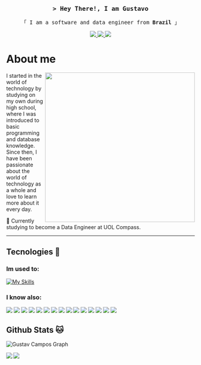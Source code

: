 <!-- Intro  -->
<h3 align="center">
        <samp>&gt; Hey There!, I am
                <b>Gustavo</b>
        </samp>
</h3>

<p align="center"> 
  <samp>
    「 I am a software and data engineer from <b>Brazil</b> 」
    <br>
  </samp>
</p>

<p align="center">
  <a href="mailto:gustavop.campos2004@gmail.com" target="_blank">
    <img src="https://img.shields.io/badge/Gmail-D14836?style=for-the-badge&logo=gmail&logoColor=white"/>
  </a> 
  <a href="https://www.linkedin.com/in/gustavo-campos-a2573722a/" target="_blank">
    <img src="https://img.shields.io/badge/LinkedIn-0077B5?style=for-the-badge&logo=linkedin&logoColor=white"/>
  </a>
  <a href="https://github.com/GustavCampos" target="_blank">
    <img src="https://img.shields.io/badge/github-%23121011.svg?style=for-the-badge&logo=github&logoColor=white"/>
  </a>  
</p>


# About me

<div>
  <img src="https://raw.githubusercontent.com/MicaelliMedeiros/micaellimedeiros/master/image/computer-illustration.png" min-width="400px" max-width="400px" width="400px" align="right">
</div>

<p align="left"> 
  I started in the world of technology by studying on my own during high school, where I was introduced to basic programming and database knowledge. Since then, I have been passionate about the world of technology as a whole and love to learn more about it every day.
</p>

<p align="left">
  💼 Currently studying to become a Data Engineer at UOL Compass.
</p>

---

## Tecnologies 🔧
### Im used to:
[![My Skills](https://skillicons.dev/icons?i=py,docker,linux,aws,bash,git,gcp,vscode,sqlite)](https://skillicons.dev)

### I know also:
<p>
  <img src='https://img.shields.io/badge/pandas-%23150458.svg?style=for-the-badge&logo=pandas&logoColor=white'>

  <img src='https://img.shields.io/badge/Matplotlib-%23ffffff.svg?style=for-the-badge&logo=Matplotlib&logoColor=black'>

  <img src='https://img.shields.io/badge/Flask-000000?style=for-the-badge&logo=flask&logoColor=white'>

  <img src='https://img.shields.io/badge/PHP-777BB4?style=for-the-badge&logo=php&logoColor=white'>

  <img src='https://img.shields.io/badge/Node.js-43853D?style=for-the-badge&logo=node.js&logoColor=white'>

  <img src="https://img.shields.io/badge/bulma-00D0B1?style=for-the-badge&logo=bulma&logoColor=white">
  
  <img src="https://img.shields.io/badge/Fedora-294172?style=for-the-badge&logo=fedora&logoColor=white">
  
  <img src="https://img.shields.io/badge/Deepnote-3793EF?style=for-the-badge&logo=Deepnote&logoColor=white">

  <img src="https://img.shields.io/badge/dbeaver-382923?style=for-the-badge&logo=dbeaver&logoColor=white">

  <img src="https://img.shields.io/badge/MySQL-005C84?style=for-the-badge&logo=mysql&logoColor=white">

  <img src="https://img.shields.io/badge/JavaScript-F7DF1E?style=for-the-badge&logo=javascript&logoColor=black">

  <img src="https://img.shields.io/badge/Laragon-0E83CD?style=for-the-badge&logo=Laragon&logoColor=white">

  <img src="https://img.shields.io/badge/sublime_text-%23575757.svg?&style=for-the-badge&logo=sublime-text&logoColor=important">

  <img src="https://img.shields.io/badge/Insomnia-5849be?style=for-the-badge&logo=Insomnia&logoColor=white">

  <img src="https://img.shields.io/badge/Overleaf-47A141?style=for-the-badge&logo=Overleaf&logoColor=white">   
</p>


## Github Stats 🐱
![Gustav Campos Graph](https://github-readme-activity-graph.vercel.app/graph?username=gustavcampos&custom_title=Gustavo%20Campos%20GitHub%20Activity%20Graph&bg_color=0D1117&color=7F3FBF&line=7F3FBF&point=7F3FBF&area_color=FFFFFF&title_color=FFFFFF&area=true)

<img align='left' src='https://github-readme-stats.vercel.app/api?username=GustavCampos&show_icons=true&theme=tokyonight&layout=compact#gh-dark-mode-only'>
<img src='https://github-readme-stats.vercel.app/api/top-langs/?username=GustavCampos&layout=compact&theme=tokyonight'>
